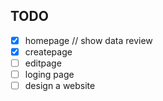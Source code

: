 ## TODO
- [x] homepage // show data review 
- [x] createpage
- [ ] editpage
- [ ] loging page
- [ ] design a website
